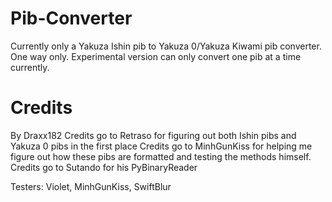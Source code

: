 # Pib-Converter
Currently only a Yakuza Ishin pib to Yakuza 0/Yakuza Kiwami pib converter. One way only.
Experimental version can only convert one pib at a time currently.

# Credits
By Draxx182
Credits go to Retraso for figuring out both Ishin pibs and Yakuza 0 pibs in the first place
Credits go to MinhGunKiss for helping me figure out how these pibs are formatted and testing the methods himself.
Credits go to Sutando for his PyBinaryReader

Testers: Violet, MinhGunKiss, SwiftBlur
